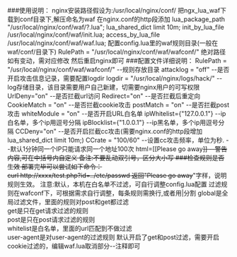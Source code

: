 ###使用说明：
nginx安装路径假设为:/usr/local/nginx/conf/
把ngx_lua_waf下载到conf目录下,解压命名为waf
在nginx.conf的http段添加
	lua_package_path "/usr/local/nginx/conf/waf/?.lua";
        lua_shared_dict limit 10m;
        init_by_lua_file  /usr/local/nginx/conf/waf/init.lua; 
    	access_by_lua_file /usr/local/nginx/conf/waf/waf.lua;
配置config.lua里的waf规则目录(一般在waf/conf/目录下)
        RulePath = "/usr/local/nginx/conf/waf/wafconf/"
绝对路径如有变动，需对应修改
然后重启nginx即可
###配置文件详细说明：
    	RulePath = "/usr/local/nginx/conf/waf/wafconf/"
        --规则存放目录
        attacklog = "off"
        --是否开启攻击信息记录，需要配置logdir
        logdir = "/usr/local/nginx/logs/hack/"
        --log存储目录，该目录需要用户自己新建，切需要nginx用户的可写权限
        UrlDeny="on"
        --是否拦截url访问
        Redirect="on"
        --是否拦截后重定向
        CookieMatch = "on"
        --是否拦截cookie攻击
        postMatch = "on" 
        --是否拦截post攻击
        whiteModule = "on" 
        --是否开启URL白名单
        ipWhitelist={"127.0.0.1"}
        --ip白名单，多个ip用逗号分隔
        ipBlocklist={"1.0.0.1"}
        --ip黑名单，多个ip用逗号分隔
        CCDeny="on"
        --是否开启拦截cc攻击(需要nginx.conf的http段增加lua_shared_dict limit 10m;)
        CCrate = "100/60"
        --设置cc攻击频率，单位为秒.
        --默认1分钟同一个IP只能请求同一个地址100次
        html=[[Please go away~~]]
        --警告内容,可在中括号内自定义
        备注:不要乱动双引号，区分大小写
###检查规则是否生效
部署完毕可以尝试如下命令：        
        curl http://xxxx/test.php?id=../etc/passwd
        返回"Please go away~~"字样，说明规则生效。
注意:默认，本机在白名单不过滤，可自行调整config.lua配置
	过滤规则在wafconf下，可根据需求自行调整，每条规则需换行,或者用|分割
		global是全局过滤文件，里面的规则对post和get都过滤		
		get是只在get请求过滤的规则		
		post是只在post请求过滤的规则		
		whitelist是白名单，里面的url匹配到不做过滤		
		user-agent是对user-agent的过滤规则
	默认开启了get和post过滤，需要开启cookie过滤的，编辑waf.lua取消部分--注释即可
